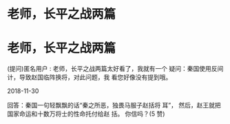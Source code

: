 # 老师，长平之战两篇

# 老师，长平之战两篇

(提问)匿名用户 : 老师，长平之战两篇太好看了，我就有一个 疑问：秦国使用反间计，导致赵国临阵换将，对此问题，我 看您好像没有提到哦。

2018-11-30

回答：秦国一句轻飘飘的话“秦之所恶，独畏马服子赵括将 耳”， 然后，赵王就把国家命运和十数万将士的性命托付给赵 括。 你信吗？(5 赞)